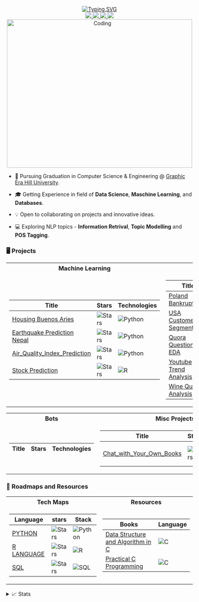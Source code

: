 <p align="center">
<a href="https://github.com/teche74">
    <img src="https://readme-typing-svg.demolab.com?font=Georgia&size=18&duration=2000&pause=100&multiline=true&width=700&height=80&lines=Ujjwal+Bisht;Tech +Enthusiast+%7C+Grad+Student+%7C+Computer+Engineering+Understudies;Maschine+Learning+%7C+Data+Science+%7C+Web+Devlopment" alt="Typing SVG" />
</a>
<br/>

<a href="">
    <img src="https://img.shields.io/badge/Website-Bujj.io-red?style=flat-square">
</a>  
<a href="">
    <img src="https://img.shields.io/badge/PDF-CV-red?style=flat-square&logo=adobe">
</a>  
<a href="www.linkedin.com/in/ujjwal-bisht-3a09b0240">
    <img src="https://img.shields.io/badge/-Linkedin-blue?style=flat-square&logo=linkedin">
</a>
<a href="mailto:ujjwalbisht55@gmail.com">
    <img src="https://img.shields.io/badge/-Email-red?style=flat-square&logo=gmail&logoColor=white">
</a>
</a>

<br/> 

<!--
<a href="(https://github.com/teche74)">
    <img src="https://github-stats-alpha.vercel.app/api?username=teche74&cc=22272e&tc=37BCF6&ic=fff&bc=0000">
</a>
-->

<img src="https://imgs.search.brave.com/yt-lMCWw06W1S71eGi_eVH64N_SjiNe3yT5kKzBqX44/rs:fit:860:0:0/g:ce/aHR0cHM6Ly9tZWRp/YS50ZW5vci5jb20v/MnV5RU5SbWlVdDBB/QUFBTS9jb2Rpbmcu/Z2lm.gif" alt="Coding"  height= 400 width=500>


</p>

* 📖 Pursuing Graduation in Computer Science & Engineering @ [Graphic Era Hill University](https://www.gehu.ac.in/). 

* 🎓 Getting Experience in field of **Data Science**, **Maschine Learning**, and **Databases**.

* 💡 Open to collaborating on projects and innovative ideas.

* 💻 Exploring NLP topics - **Information Retrival**, **Topic Modelling** and **POS Tagging**.

### 🖥️ Projects
<table>
<tr><th>Machine Learning </th><th>Data Science</th></tr>
<tr><td>

|Title | Stars | Technologies |
|--|--|--|
| [Housing Buenos Aries](https://github.com/teche74/WorldQuant_Housing_in_Buenos_Aries) | <img alt="Stars" src="https://img.shields.io/github/stars/teche74/WorldQuant_Housing_in_Buenos_Aries?style=flat-circle&labelColor=red"/> | ![Python](https://img.shields.io/badge/Python-package%2Fv%2F%3Auser%2F%3Arepo?logo=Python&logoColor=green&labelColor=blue&color=orange)|
| [Earthquake Prediction Nepal](https://github.com/teche74/Earthquake_Prediction_Nepal) | <img alt="Stars" src="https://img.shields.io/github/stars/teche74/Earthquake_Prediction_Nepal?style=flat-circle&labelColor=red"/> | ![Python](https://img.shields.io/badge/Python-package%2Fv%2F%3Auser%2F%3Arepo?logo=Python&logoColor=green&labelColor=blue&color=orange)|
| [Air_Quality_Index_Prediction](https://github.com/teche74/Air_Quality_Index_Prediction) | <img alt="Stars" src="https://img.shields.io/github/stars/teche74/Air_Quality_Index_Prediction?style=flat-circle&labelColor=red"/> | ![Python](https://img.shields.io/badge/Python-package%2Fv%2F%3Auser%2F%3Arepo?logo=Python&logoColor=green&labelColor=blue&color=orange)|
| [Stock Prediction](https://github.com/teche74/ARIMA-Modeling-for-Stock-Prediction) | <img alt="Stars" src="https://img.shields.io/github/stars/teche74/ARIMA-Modeling-for-Stock-Prediction?style=flat-circle&labelColor=red"/> | ![R](https://img.shields.io/badge/R-package%2Fv%2F%3Auser%2F%3Arepo?logo=R&logoColor=rgba&labelColor=blue&color=orange)|

</td><td>

|Title | Stars | Technologies|
|--|--|--|
| [Poland Bankrupty](https://github.com/teche74/Poland_Bankrupty) | <img alt="Stars" src="https://img.shields.io/github/stars/teche74/Poland_Bankrupty?style=flat-circle&labelColor=orange"/> | ![Python](https://img.shields.io/badge/Python-package%2Fv%2F%3Auser%2F%3Arepo?logo=Python&logoColor=green&labelColor=blue&color=orange)|
| [USA Customer Segmentation](https://github.com/teche74/Customer_Segmentation_USA) | <img alt="Stars" src="https://img.shields.io/github/stars/teche74/Quora_Dataset_EDA?style=flat-circle&labelColor=orange"/> | ![Python](https://img.shields.io/badge/Python-package%2Fv%2F%3Auser%2F%3Arepo?logo=Python&logoColor=green&labelColor=blue&color=orange)|
| [Quora QuestionPair EDA](https://github.com/teche74/Quora_Dataset_EDA) | <img alt="Stars" src="https://img.shields.io/github/stars/teche74/Quora_Dataset_EDA?style=flat-circle&labelColor=orange"/> | ![Python](https://img.shields.io/badge/Python-package%2Fv%2F%3Auser%2F%3Arepo?logo=Python&logoColor=green&labelColor=blue&color=orange)|
| [Youtube Trend Analysis](https://github.com/teche74/YT_TrendingVideos_Analysis_Using_R) | <img alt="Stars" src="https://img.shields.io/github/stars/teche74/YT_TrendingVideos_Analysis_Using_R?style=flat-circle&labelColor=orange"/> | ![R](https://img.shields.io/badge/R-package%2Fv%2F%3Auser%2F%3Arepo?logo=R&logoColor=rgba&labelColor=blue&color=orange)|
| [Wine Quality Analysis](https://github.com/teche74/WhiteWine_Quality_Prediction) | <img alt="Stars" src="https://img.shields.io/github/stars/teche74/WhiteWine_Quality_Prediction?style=flat-circle&labelColor=orange"/> | ![R](https://img.shields.io/badge/R-package%2Fv%2F%3Auser%2F%3Arepo?logo=R&logoColor=rgba&labelColor=blue&color=orange)|

</td></tr> </table>

<table>
<tr><th>Bots </th><th>Misc Projects </th></tr>
<tr><td>

|Title | Stars | Technologies|
|--|--|--|

</td><td>

|Title | Stars | Technologies|
|--|--|--|
| [Chat_with_Your_Own_Books ](https://github.com/teche74/Chat_with_Your_Own_Books) | <img alt="Stars" src="https://img.shields.io/github/stars/teche74/Chat_with_Your_Own_Books?style=flat-circle&labelColor=red"/> |![Langchain](https://github.com/teche74/teche74/assets/129526047/2ab41d79-3658-48c7-8bf1-7096cfa1d066) ![Streamlit](https://github.com/teche74/teche74/assets/129526047/6ff725a1-3b0a-4bb0-ab8a-93ab62589bf1)  ![Qdrant](https://github.com/teche74/teche74/assets/129526047/3515b954-cacf-4d08-8cde-0f90befae38e) |
 
</td></tr> </table>

### 📌 Roadmaps and Resources
<table>
<tr><th>Tech Maps </th><th>Resources</th></tr>
<tr><td>

|Language |  stars | Stack |  
|--|--|--|
| [PYTHON](https://github.com/teche74/) | <img alt="Stars" src="https://img.shields.io/github/stars/teche74/?style=flat-circle&labelColor=red"/> | ![Python](https://img.shields.io/badge/python-package%2Fv%2F%3Auser%2F%3Arepo?style=for-the-badge&logo=python&logoColor=green&labelColor=black&color=red)|
| [R LANGUAGE](https://github.com/teche74/) | <img alt="Stars" src="https://img.shields.io/github/stars/teche74/?style=flat-circle&labelColor=red"/> | ![R](https://img.shields.io/badge/R-package%2Fv%2F%3Auser%2F%3Arepo?style=for-the-badge&logo=R&logoColor=blue&label=R%20Studio&labelColor=black&color=red)|
| [SQL](https://github.com/teche74/) | <img alt="Stars" src="https://img.shields.io/github/stars/teche74/?style=flat-circle&labelColor=red"/> | ![SQL](https://img.shields.io/badge/sql-package%2Fv%2F%3Auser%2F%3Arepo?style=for-the-badge&logo=Oracle&logoColor=blue&labelColor=black&color=red)|

</td><td>

|Books  | Language|
|--|--|
| [Data Structure and Algorithm in C](https://github.com/teche74/My_Tech_Library/blob/main/Book_Data_Structure_And_Algorithms_In_C.pdf) | ![C](https://img.shields.io/badge/c-package%2Fv%2F%3Auser%2F%3Arepo?style=for-the-badge&logoColor=White&labelColor=black&color=black)|
| [Practical C Programming](https://github.com/teche74/My_Tech_Library/blob/main/O%20Reilly%20-%20Practical%20C%20Programming%2C%203rd%20Edition.pdf) | ![C](https://img.shields.io/badge/c-package%2Fv%2F%3Auser%2F%3Arepo?style=for-the-badge&logoColor=White&labelColor=black&color=black)|

</td></tr> </table>


<details>
<summary>📈 Stats</summary>
<br>
My Github Stats


![](http://github-profile-summary-cards.vercel.app/api/cards/repos-per-language?username=teche74&theme=dracula) 
![](http://github-profile-summary-cards.vercel.app/api/cards/most-commit-language?username=teche74&theme=dracula)


<br>
Currently Coding & Listening to:

[![Spotify](https://novatorem.vercel.app/api/spotify)](https://open.spotify.com/user/31lx4jv3jp2wfurwv62ynv5f7wyq)


</details>
